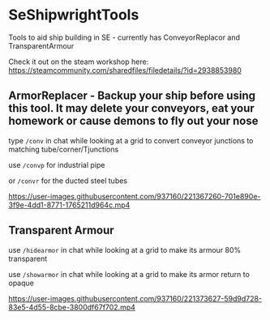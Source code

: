 # SeShipwrightTools
 Tools to aid ship building in SE - currently has ConveyorReplacor and TransparentArmour
 
 Check it out on the steam workshop here: https://steamcommunity.com/sharedfiles/filedetails/?id=2938853980
 
 ## ArmorReplacer - Backup your ship before using this tool. It may delete your conveyors, eat your homework or cause demons to fly out your nose
 
type `/conv` in chat while looking at a grid to convert conveyor junctions to matching tube/corner/Tjunctions

use `/convp` for industrial pipe

or `/convr` for the ducted steel tubes

https://user-images.githubusercontent.com/937160/221367260-701e890e-3f9e-4dd1-8771-1765211d964c.mp4


## Transparent Armour

use `/hidearmor` in chat while looking at a grid to make its armour 80% transparent

use `/showarmor` in chat while looking at a grid to make its armor return to opaque


https://user-images.githubusercontent.com/937160/221373627-59d9d728-83e5-4d55-8cbe-3800df67f702.mp4

